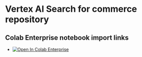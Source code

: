 # Vertex AI Search for commerce repository
## Colab Enterprise notebook import links
* [![Open In Colab Enterprise](https://colab.research.google.com/assets/colab-badge.svg)](https://console.cloud.google.com/vertex-ai/colab/import/https%3A%2F%2Fraw.githubusercontent.com%2FGoogleCloudPlatform%2Fvertex-ai-samples%2Frefs%2Fheads%2Fmain%2Fnotebooks%2Fofficial%2Fworkbench%2Fexploratory_data_analysis%2Fexplore_data_in_bigquery_with_workbench.ipynb)
